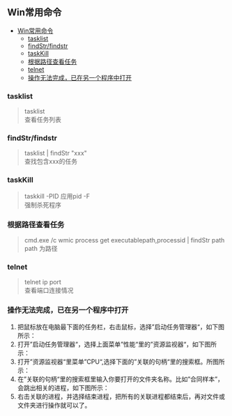 ## Win常用命令

- [Win常用命令](#win常用命令)
  - [tasklist](#tasklist)
  - [findStr/findstr](#findstrfindstr)
  - [taskKill](#taskkill)
  - [根据路径查看任务](#根据路径查看任务)
  - [telnet](#telnet)
  - [操作无法完成，已在另一个程序中打开](#操作无法完成已在另一个程序中打开)


### tasklist

> tasklist  
> 查看任务列表  

### findStr/findstr

> tasklist | findStr "xxx"  
> 查找包含xxx的任务

### taskKill

> taskkill -PID 应用pid -F  
> 强制杀死程序

### 根据路径查看任务

> cmd.exe /c wmic process get executablepath,processid | findStr path
> path 为路径

### telnet

> telnet ip port  
> 查看端口连接情况

### 操作无法完成，已在另一个程序中打开

1. 把鼠标放在电脑最下面的任务栏，右击鼠标，选择”启动任务管理器“，如下图所示：
2. 打开”启动任务管理器“，选择上面菜单”性能“里的”资源监视器“，如下图所示：
3. 打开”资源监视器“里菜单”CPU“,选择下面的”关联的句柄“里的搜索框。所图所示：
3. 在”关联的句柄“里的搜索框里输入你要打开的文件夹名称。比如”合同样本”，会跳出相关的进程，如下图所示：
4. 右击关联的进程，并选择结束进程，把所有的关联进程都结束后，再对文件或文件夹进行操作就可以了。